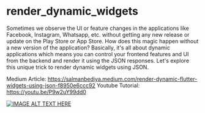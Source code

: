 # render_dynamic_widgets
Sometimes we observe the UI or feature changes in the applications like Facebook, Instagram, Whatsapp, etc. without getting any new release or update on the Play Store or App Store. 
How does this magic happen without a new version of the application? 
Basically, it's all about dynamic applications which means you can control your frontend features and UI from the backend and render it using the JSON responses. 
Let's explore this unique trick to render dynamic widgets using JSON. 

Medium Article: https://salmanbediya.medium.com/render-dynamic-flutter-widgets-using-json-f8950e6ccc92
Youtube Tutorial: https://youtu.be/P9w2uY99dd0

[![IMAGE ALT TEXT HERE](https://img.youtube.com/vi/P9w2uY99dd0/0.jpg)](https://youtu.be/P9w2uY99dd0)


